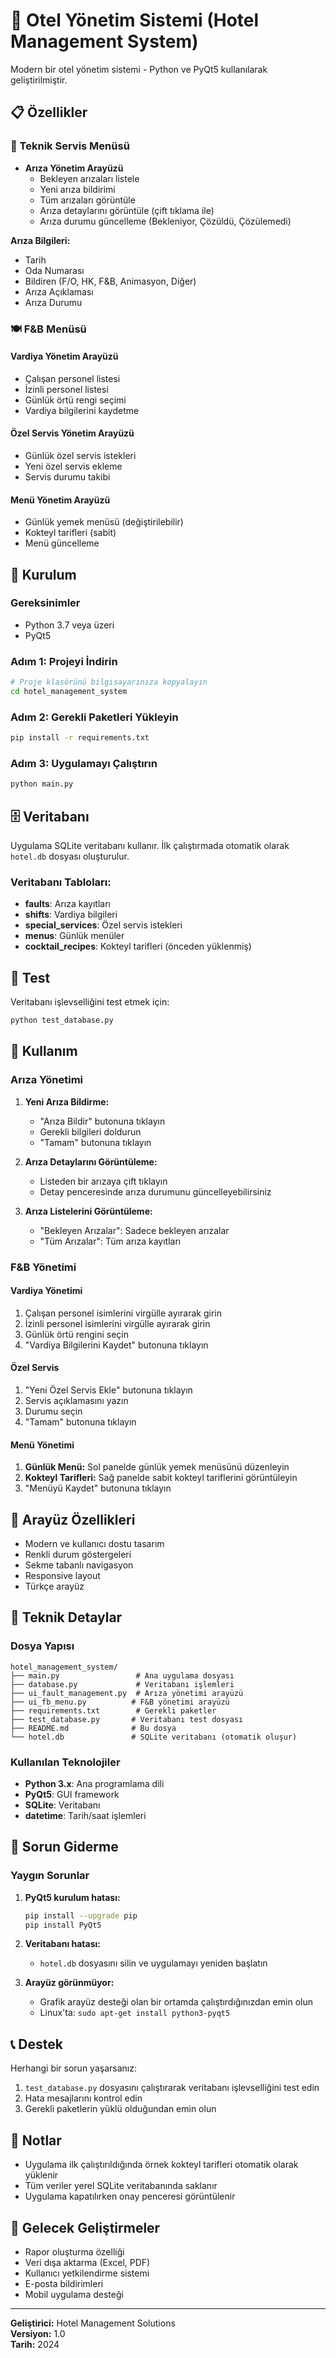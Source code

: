 # 🏨 Otel Yönetim Sistemi (Hotel Management System)

Modern bir otel yönetim sistemi - Python ve PyQt5 kullanılarak geliştirilmiştir.

## 📋 Özellikler

### 🔧 Teknik Servis Menüsü
- **Arıza Yönetim Arayüzü**
  - Bekleyen arızaları listele
  - Yeni arıza bildirimi
  - Tüm arızaları görüntüle
  - Arıza detaylarını görüntüle (çift tıklama ile)
  - Arıza durumu güncelleme (Bekleniyor, Çözüldü, Çözülemedi)

**Arıza Bilgileri:**
- Tarih
- Oda Numarası
- Bildiren (F/O, HK, F&B, Animasyon, Diğer)
- Arıza Açıklaması
- Arıza Durumu

### 🍽️ F&B Menüsü

#### Vardiya Yönetim Arayüzü
- Çalışan personel listesi
- İzinli personel listesi
- Günlük örtü rengi seçimi
- Vardiya bilgilerini kaydetme

#### Özel Servis Yönetim Arayüzü
- Günlük özel servis istekleri
- Yeni özel servis ekleme
- Servis durumu takibi

#### Menü Yönetim Arayüzü
- Günlük yemek menüsü (değiştirilebilir)
- Kokteyl tarifleri (sabit)
- Menü güncelleme

## 🚀 Kurulum

### Gereksinimler
- Python 3.7 veya üzeri
- PyQt5

### Adım 1: Projeyi İndirin
```bash
# Proje klasörünü bilgisayarınıza kopyalayın
cd hotel_management_system
```

### Adım 2: Gerekli Paketleri Yükleyin
```bash
pip install -r requirements.txt
```

### Adım 3: Uygulamayı Çalıştırın
```bash
python main.py
```

## 🗄️ Veritabanı

Uygulama SQLite veritabanı kullanır. İlk çalıştırmada otomatik olarak `hotel.db` dosyası oluşturulur.

### Veritabanı Tabloları:
- **faults**: Arıza kayıtları
- **shifts**: Vardiya bilgileri
- **special_services**: Özel servis istekleri
- **menus**: Günlük menüler
- **cocktail_recipes**: Kokteyl tarifleri (önceden yüklenmiş)

## 🧪 Test

Veritabanı işlevselliğini test etmek için:
```bash
python test_database.py
```

## 📱 Kullanım

### Arıza Yönetimi
1. **Yeni Arıza Bildirme:**
   - "Arıza Bildir" butonuna tıklayın
   - Gerekli bilgileri doldurun
   - "Tamam" butonuna tıklayın

2. **Arıza Detaylarını Görüntüleme:**
   - Listeden bir arızaya çift tıklayın
   - Detay penceresinde arıza durumunu güncelleyebilirsiniz

3. **Arıza Listelerini Görüntüleme:**
   - "Bekleyen Arızalar": Sadece bekleyen arızalar
   - "Tüm Arızalar": Tüm arıza kayıtları

### F&B Yönetimi

#### Vardiya Yönetimi
1. Çalışan personel isimlerini virgülle ayırarak girin
2. İzinli personel isimlerini virgülle ayırarak girin
3. Günlük örtü rengini seçin
4. "Vardiya Bilgilerini Kaydet" butonuna tıklayın

#### Özel Servis
1. "Yeni Özel Servis Ekle" butonuna tıklayın
2. Servis açıklamasını yazın
3. Durumu seçin
4. "Tamam" butonuna tıklayın

#### Menü Yönetimi
1. **Günlük Menü:** Sol panelde günlük yemek menüsünü düzenleyin
2. **Kokteyl Tarifleri:** Sağ panelde sabit kokteyl tariflerini görüntüleyin
3. "Menüyü Kaydet" butonuna tıklayın

## 🎨 Arayüz Özellikleri

- Modern ve kullanıcı dostu tasarım
- Renkli durum göstergeleri
- Sekme tabanlı navigasyon
- Responsive layout
- Türkçe arayüz

## 🔧 Teknik Detaylar

### Dosya Yapısı
```
hotel_management_system/
├── main.py                 # Ana uygulama dosyası
├── database.py             # Veritabanı işlemleri
├── ui_fault_management.py  # Arıza yönetimi arayüzü
├── ui_fb_menu.py          # F&B yönetimi arayüzü
├── requirements.txt        # Gerekli paketler
├── test_database.py       # Veritabanı test dosyası
├── README.md              # Bu dosya
└── hotel.db               # SQLite veritabanı (otomatik oluşur)
```

### Kullanılan Teknolojiler
- **Python 3.x**: Ana programlama dili
- **PyQt5**: GUI framework
- **SQLite**: Veritabanı
- **datetime**: Tarih/saat işlemleri

## 🐛 Sorun Giderme

### Yaygın Sorunlar

1. **PyQt5 kurulum hatası:**
   ```bash
   pip install --upgrade pip
   pip install PyQt5
   ```

2. **Veritabanı hatası:**
   - `hotel.db` dosyasını silin ve uygulamayı yeniden başlatın

3. **Arayüz görünmüyor:**
   - Grafik arayüz desteği olan bir ortamda çalıştırdığınızdan emin olun
   - Linux'ta: `sudo apt-get install python3-pyqt5`

## 📞 Destek

Herhangi bir sorun yaşarsanız:
1. `test_database.py` dosyasını çalıştırarak veritabanı işlevselliğini test edin
2. Hata mesajlarını kontrol edin
3. Gerekli paketlerin yüklü olduğundan emin olun

## 📝 Notlar

- Uygulama ilk çalıştırıldığında örnek kokteyl tarifleri otomatik olarak yüklenir
- Tüm veriler yerel SQLite veritabanında saklanır
- Uygulama kapatılırken onay penceresi görüntülenir

## 🎯 Gelecek Geliştirmeler

- Rapor oluşturma özelliği
- Veri dışa aktarma (Excel, PDF)
- Kullanıcı yetkilendirme sistemi
- E-posta bildirimleri
- Mobil uygulama desteği

---

**Geliştirici:** Hotel Management Solutions  
**Versiyon:** 1.0  
**Tarih:** 2024
